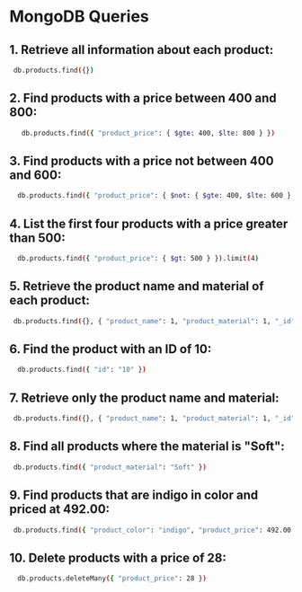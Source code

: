 # MongoDB Queries

## 1. Retrieve all information about each product:
  ``` bash
   db.products.find({})
  ```

## 2. Find products with a price between 400 and 800:
```bash
   db.products.find({ "product_price": { $gte: 400, $lte: 800 } })
```
    
## 3. Find products with a price not between 400 and 600:
 ```bash
   db.products.find({ "product_price": { $not: { $gte: 400, $lte: 600 } } })
 ```

## 4. List the first four products with a price greater than 500:
 ```bash
   db.products.find({ "product_price": { $gt: 500 } }).limit(4)
 ```

## 5. Retrieve the product name and material of each product:
   ```bash
    db.products.find({}, { "product_name": 1, "product_material": 1, "_id": 0 })
   ```

## 6. Find the product with an ID of 10:
  ```bash 
    db.products.find({ "id": "10" })
  ```

## 7. Retrieve only the product name and material:
   ```bash 
    db.products.find({}, { "product_name": 1, "product_material": 1, "_id": 0 })
   ```

## 8. Find all products where the material is "Soft":
   ```bash 
    db.products.find({ "product_material": "Soft" })
   ```

## 9. Find products that are indigo in color and priced at 492.00:
   ```bash
    db.products.find({ "product_color": "indigo", "product_price": 492.00 })
   ```

## 10. Delete products with a price of 28:
  ```bash
    db.products.deleteMany({ "product_price": 28 })
  ```




